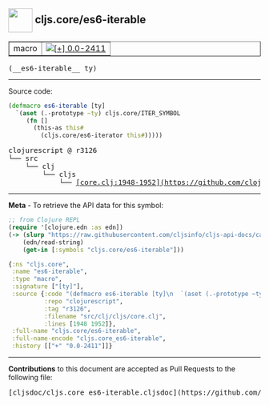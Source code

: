 ## <img width="48px" valign="middle" src="http://i.imgur.com/Hi20huC.png"> cljs.core/es6-iterable

 <table border="1">
<tr>

<td>macro</td>
<td><a href="https://github.com/cljsinfo/cljs-api-docs/tree/0.0-2411"><img valign="middle" alt="[+] 0.0-2411" src="https://img.shields.io/badge/+-0.0--2411-lightgrey.svg"></a> </td>
</tr>
</table>

 <samp>
(__es6-iterable__ ty)<br>
</samp>

---





Source code:

```clj
(defmacro es6-iterable [ty]
  `(aset (.-prototype ~ty) cljs.core/ITER_SYMBOL
     (fn []
       (this-as this#
         (cljs.core/es6-iterator this#)))))
```

 <pre>
clojurescript @ r3126
└── src
    └── clj
        └── cljs
            └── <ins>[core.clj:1948-1952](https://github.com/clojure/clojurescript/blob/r3126/src/clj/cljs/core.clj#L1948-L1952)</ins>
</pre>


---

__Meta__ - To retrieve the API data for this symbol:

```clj
;; from Clojure REPL
(require '[clojure.edn :as edn])
(-> (slurp "https://raw.githubusercontent.com/cljsinfo/cljs-api-docs/catalog/cljs-api.edn")
    (edn/read-string)
    (get-in [:symbols "cljs.core/es6-iterable"]))
```

```clj
{:ns "cljs.core",
 :name "es6-iterable",
 :type "macro",
 :signature ["[ty]"],
 :source {:code "(defmacro es6-iterable [ty]\n  `(aset (.-prototype ~ty) cljs.core/ITER_SYMBOL\n     (fn []\n       (this-as this#\n         (cljs.core/es6-iterator this#)))))",
          :repo "clojurescript",
          :tag "r3126",
          :filename "src/clj/cljs/core.clj",
          :lines [1948 1952]},
 :full-name "cljs.core/es6-iterable",
 :full-name-encode "cljs.core_es6-iterable",
 :history [["+" "0.0-2411"]]}

```

---

__Contributions__ to this document are accepted as Pull Requests to the following file:

 <pre>
[cljsdoc/cljs.core_es6-iterable.cljsdoc](https://github.com/cljsinfo/cljs-api-docs/blob/master/cljsdoc/cljs.core_es6-iterable.cljsdoc)
</pre>

